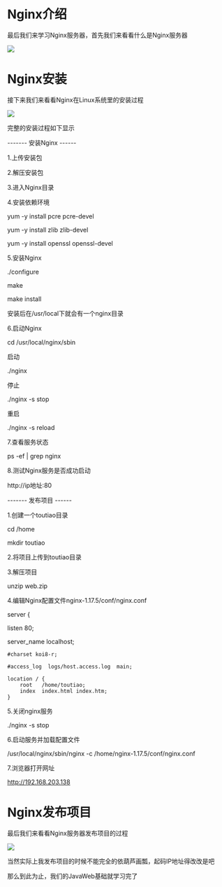 # Nginx介绍

最后我们来学习Nginx服务器，首先我们来看看什么是Nginx服务器

![](https://rolin-typora.oss-cn-guangzhou.aliyuncs.com/WEBRESOURCE845e081911138f1224e7b8575c6de668.png)

# Nginx安装

接下来我们来看看Nginx在Linux系统里的安装过程

![](https://rolin-typora.oss-cn-guangzhou.aliyuncs.com/WEBRESOURCEded06708c1bb7e2aa4c2d58abaeee6c5.png)

完整的安装过程如下显示

------- 安装Nginx ------

1.上传安装包

2.解压安装包

3.进入Nginx目录

4.安装依赖环境

yum -y install pcre pcre-devel

yum -y install zlib zlib-devel

yum -y install openssl openssl-devel

5.安装Nginx

./configure

make

make install

安装后在/usr/local下就会有一个nginx目录

6.启动Nginx

cd /usr/local/nginx/sbin

启动

./nginx

停止

./nginx -s stop

重启

./nginx -s reload

7.查看服务状态

ps -ef | grep nginx

8.测试Nginx服务是否成功启动

http://ip地址:80

------- 发布项目 ------

1.创建一个toutiao目录

cd /home

mkdir toutiao

2.将项目上传到toutiao目录

3.解压项目

unzip web.zip

4.编辑Nginx配置文件nginx-1.17.5/conf/nginx.conf

server {

listen       80;

server_name  localhost;

```
#charset koi8-r;

#access_log  logs/host.access.log  main;

location / {
	root   /home/toutiao;
	index  index.html index.htm;
}

```

5.关闭nginx服务

./nginx -s stop

6.启动服务并加载配置文件

/usr/local/nginx/sbin/nginx -c /home/nginx-1.17.5/conf/nginx.conf

7.浏览器打开网址

http://192.168.203.138

# Nginx发布项目

最后我们来看看Nginx服务器发布项目的过程

![](https://rolin-typora.oss-cn-guangzhou.aliyuncs.com/WEBRESOURCE13d88442fafacb30239d9ada4c103bcd.png)

当然实际上我发布项目的时候不能完全的依葫芦画瓢，起码IP地址得改改是吧

那么到此为止，我们的JavaWeb基础就学习完了